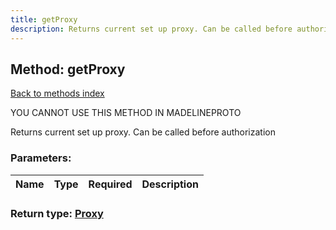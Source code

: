 ```yaml
---
title: getProxy
description: Returns current set up proxy. Can be called before authorization
---
```

## Method: getProxy  
[Back to methods index](index.md)


YOU CANNOT USE THIS METHOD IN MADELINEPROTO


Returns current set up proxy. Can be called before authorization

### Parameters:

| Name     |    Type       | Required | Description |
|----------|---------------|----------|-------------|


### Return type: [Proxy](../types/Proxy.md)

